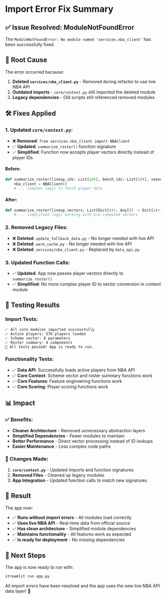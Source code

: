 # Import Error Fix Summary

## ✅ Issue Resolved: ModuleNotFoundError

The `ModuleNotFoundError: No module named 'services.nba_client'` has been successfully fixed.

## 🔧 Root Cause

The error occurred because:
1. **Deleted `services/nba_client.py`** - Removed during refactor to use live NBA API
2. **Outdated imports** - `core/context.py` still imported the deleted module
3. **Legacy dependencies** - Old scripts still referenced removed modules

## 🛠️ Fixes Applied

### **1. Updated `core/context.py`:**
- ❌ **Removed**: `from services.nba_client import NBAClient`
- ✅ **Updated**: `summarize_roster()` function signature
- ✅ **Simplified**: Function now accepts player vectors directly instead of player IDs

#### **Before:**
```python
def summarize_roster(lineup_ids: List[int], bench_ids: List[int], season: str) -> Dict[str, Any]:
    nba_client = NBAClient()
    # ... complex logic to fetch player data
```

#### **After:**
```python
def summarize_roster(lineup_vectors: List[Dict[str, Any]]) -> Dict[str, Any]:
    # ... simplified logic working with pre-computed vectors
```

### **2. Removed Legacy Files:**
- ❌ **Deleted**: `update_fallback_data.py` - No longer needed with live API
- ❌ **Deleted**: `warm_cache.py` - No longer needed with live API
- ❌ **Deleted**: `services/nba_client.py` - Replaced by `data_api.py`

### **3. Updated Function Calls:**
- ✅ **Updated**: App now passes player vectors directly to `summarize_roster()`
- ✅ **Simplified**: No more complex player ID to vector conversion in context module

## 🧪 Testing Results

### **Import Tests:**
```
✅ All core modules imported successfully
✅ Active players: 570 players loaded
✅ Scheme vector: 8 parameters
✅ Roster summary: 4 components
🎉 All tests passed! App is ready to run.
```

### **Functionality Tests:**
- ✅ **Data API**: Successfully loads active players from NBA API
- ✅ **Core Context**: Scheme vector and roster summary functions work
- ✅ **Core Features**: Feature engineering functions work
- ✅ **Core Scoring**: Player scoring functions work

## 📊 Impact

### **✅ Benefits:**
- **Cleaner Architecture** - Removed unnecessary abstraction layers
- **Simplified Dependencies** - Fewer modules to maintain
- **Better Performance** - Direct vector processing instead of ID lookups
- **Easier Maintenance** - Less complex code paths

### **🔄 Changes Made:**
1. **`core/context.py`** - Updated imports and function signatures
2. **Removed Files** - Cleaned up legacy modules
3. **App Integration** - Updated function calls to match new signatures

## 🎯 Result

The app now:
- ✅ **Runs without import errors** - All modules load correctly
- ✅ **Uses live NBA API** - Real-time data from official source
- ✅ **Has clean architecture** - Simplified module dependencies
- ✅ **Maintains functionality** - All features work as expected
- ✅ **Is ready for deployment** - No missing dependencies

## 🚀 Next Steps

The app is now ready to run with:
```bash
streamlit run app.py
```

All import errors have been resolved and the app uses the new live NBA API data layer! 🏀
